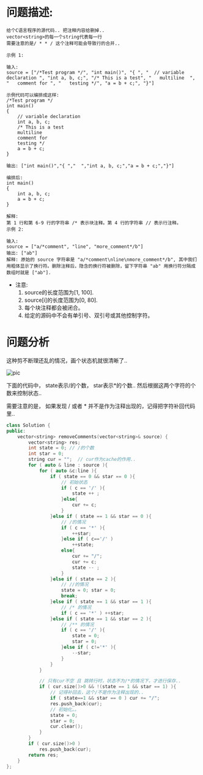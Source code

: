 # 问题描述:
    给个C语言程序的源代码.. 把注释内容给删掉..
    vector<string>的每一个string代表每一行
    需要注意的是/ * * / 这个注释可能会导致行的合并..

    示例 1:

    输入: 
    source = ["/*Test program */", "int main()", "{ ", "  // variable declaration ", "int a, b, c;", "/* This is a test", "   multiline  ", "   comment for ", "   testing */", "a = b + c;", "}"]

    示例代码可以编排成这样:
    /*Test program */
    int main()
    { 
        // variable declaration 
        int a, b, c;
        /* This is a test
        multiline  
        comment for 
        testing */
        a = b + c;
    }

    输出: ["int main()","{ ","  ","int a, b, c;","a = b + c;","}"]

    编排后:
    int main()
    { 
        int a, b, c;
        a = b + c;
    }

    解释: 
    第 1 行和第 6-9 行的字符串 /* 表示块注释。第 4 行的字符串 // 表示行注释。
    示例 2:

    输入: 
    source = ["a/*comment", "line", "more_comment*/b"]
    输出: ["ab"]
    解释: 原始的 source 字符串是 "a/*comment\nline\nmore_comment*/b", 其中我们用粗体显示了换行符。删除注释后，隐含的换行符被删除，留下字符串 "ab" 用换行符分隔成数组时就是 ["ab"].

- 注意:
    1. source的长度范围为[1, 100].
    2. source[i]的长度范围为[0, 80].
    3. 每个块注释都会被闭合。
    4. 给定的源码中不会有单引号、双引号或其他控制字符。
    
# 问题分析

这种剪不断理还乱的情况，画个状态机就很清晰了..

![pic](https://pic.leetcode-cn.com/375a255d3917bb4713e3c8132d32a10e9b17e82105cf6e6c42d3a148c4a91a7a-image.png)

下面的代码中， state表示/的个数， star表示*的个数.. 然后根据这两个字符的个数来控制状态..

需要注意的是， 如果发现 / 或者 * 并不是作为注释出现的，记得把字符补回代码里..


```cpp
class Solution {
public:
    vector<string> removeComments(vector<string>& source) {
        vector<string> res;
        int state = 0; // /的个数
        int star = 0;
        string cur = "";  // cur作为cache的作用.. 
        for ( auto & line : source ){
            for ( auto &c:line ){
                if ( state == 0 && star == 0 ){
                    // 初始状态
                    if ( c == '/' ){
                        state ++ ;
                    }else{
                        cur += c;
                    }
                }else if ( state == 1 && star == 0 ){
                    // /的情况
                    if ( c == '*' ){
                        ++star;
                    }else if ( c=='/' )
                        ++state;
                    else{
                        cur += "/";
                        cur += c;
                        state -- ; 
                    }
                }else if ( state == 2 ){
                    // //的情况
                    state = 0; star = 0;
                    break;
                }else if ( state == 1 && star == 1 ){
                    // /* 的情况
                    if ( c == '*' ) ++star;
                }else if ( state == 1 && star == 2 ){
                    // /** 的情况
                    if ( c == '/' ){
                        state = 0;
                        star = 0;
                    }else if ( c!='*' ){
                        --star;
                    } 
                }
            }

            // 只有cur不空 且 跳转行时，状态不为/*的情况下，才进行保存..
            if ( cur.size()>0 && !(state == 1 && star == 1) ){
                // 记得补回去，这个/不是作为注释出现的..
                if ( state==1 && star == 0 ) cur += "/";
                res.push_back(cur);
                // 初始化。。
                state = 0;
                star = 0;
                cur.clear();
            }
        }
        if ( cur.size()>0 )
            res.push_back(cur);
        return res;
    }
};
```